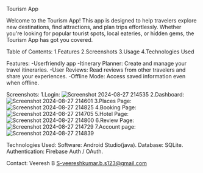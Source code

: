 
Tourism App

Welcome to the Tourism App! This app is designed to help travelers explore new destinations, find attractions, and plan trips effortlessly. Whether you're looking for popular tourist spots, local eateries, or hidden gems, the Tourism App has got you covered.

Table of Contents:
1.Features
2.Screenshots
3.Usage
4.Technologies Used

Features:
-Userfriendly app
-Itinerary Planner: Create and manage your travel itineraries.
-User Reviews: Read reviews from other travelers and share your experiences.
-Offline Mode: Access saved information even when offline.

Screenshots:
1.Login:
![Screenshot 2024-08-27 214535](https://github.com/user-attachments/assets/b4c2e755-d264-4cf1-8289-6be374f5ed4a)
2.Dashboard:
![Screenshot 2024-08-27 214601](https://github.com/user-attachments/assets/4dbf6f06-bfd6-4dfc-8da7-27971d20f2ad)
3.Places Page:
![Screenshot 2024-08-27 214825](https://github.com/user-attachments/assets/2b6b25a2-1f1e-4308-8330-90fe3aace85e)
4.Booking Page:
![Screenshot 2024-08-27 214705](https://github.com/user-attachments/assets/9cfff9e3-665c-4ab2-a6f6-b1e20aa266e7)
5.Hotel Page:
![Screenshot 2024-08-27 214800](https://github.com/user-attachments/assets/0b2dd341-3042-4dd1-be06-38cf229846be)
6.Review Page:
![Screenshot 2024-08-27 214729](https://github.com/user-attachments/assets/1aba7f2d-9c95-4674-af08-8547a2b1eb22)
7.Account page:
![Screenshot 2024-08-27 214839](https://github.com/user-attachments/assets/46e6c20c-1b63-4eea-b20f-506d89ad602a)

Technologies Used:
Software: Android Studio(java).
Database: SQLite.
Authentication: Firebase Auth / OAuth.

Contact:
Veeresh B S-veereshkumar.b.s123@gmail.com

